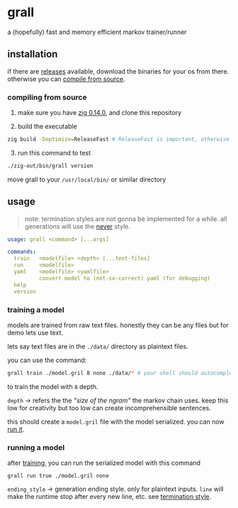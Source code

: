 # grall

a (hopefully) fast and memory efficient markov trainer/runner

## installation

if there are [releases](https://github.com/dragsbruh/grall/releases) available, download
the binaries for your os from there. otherwise you can [compile from source](#compiling-from-source).

### compiling from source

1. make sure you have [zig 0.14.0](), and clone this repository

2. build the executable

  ```bash
  zig build -Doptimize=ReleaseFast # ReleaseFast is important, otherwise its terribly slow
  ```

3. run this command to test

  ```bash
  ./zig-out/bin/grall version
  ```

  move grall to your `/usr/local/bin/` or similar directory

## usage

> note: termination styles are not gonna be implemented for a while. all generations will use the [never](#never) style.

```yaml
usage: grall <command> [...args]

commands:
  train   <modelfile> <depth> [...text-files]
  run     <modelfile>
  yaml    <modelfile> <yamlfile>
          convert model to (not-so-correct) yaml (for debugging)
  help
  version
```

### training a model

models are trained from raw text files. honestly they can be any files but for demo lets use text.

lets say text files are in the `./data/` directory as plaintext files.

you can use the command:

```bash
grall train ./model.gril 8 none ./data/* # your shell should autocomplete this
```

to train the model with `8` depth.

`depth` -> refers the the _"size of the ngram"_ the markov chain uses. keep this low for creativity but too
low can create incomprehensible sentences.

this should create a `model.gril` file with the model serialized. you can now [run it](#running-a-model).

### running a model

after [training](#training-a-model), you can run the serialized model with this command

```
grall run true ./model.gril none
```

`ending_style` -> generation ending style. only for plaintext inputs. `line` will make the runtime stop after
every new line, etc. see [termination style](./docs/termination.md).
